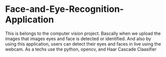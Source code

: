 # Face-and-Eye-Recognition-Application
This is belongs to the  computer vision project. Bascally when  we  upload the images   that images eyes and face is detected or identified. And also by using this application, users  can detect their  eyes and faces  in live using the webcam. As a techs  use the python, opencv,  and  Haar Cascade Claasifier
